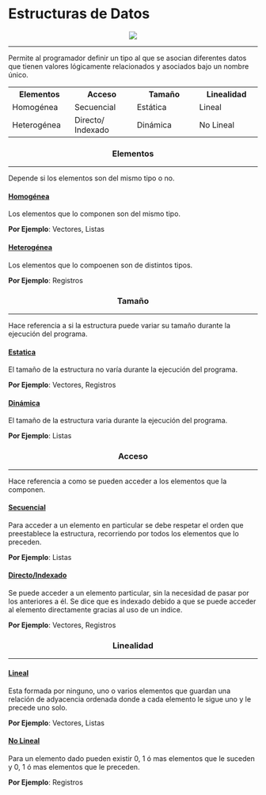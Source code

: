 <h1>Estructuras de Datos</h1>
<p align="center">
<img src="https://repository-images.githubusercontent.com/591060405/eaf4564a-72d3-461c-b651-eec7a68b53b5"/>
</p>

---

Permite al programador definir un tipo al que se asocian diferentes datos que tienen  valores lógicamente relacionados y asociados bajo un nombre único.

<table align="center">
<tr>
<th width="25%">
Elementos
</th>
<th width="25%">
Acceso
</th>
<th width="25%">
Tamaño
</th>
<th width="25%">
Linealidad
</th>
</tr>

<tr>
<td>
Homogénea
</td>
<td>
Secuencial
</td>
<td>
Estática
</td>
<td>
Lineal
</td>
</tr>

<tr>
<td>
Heterogénea
</td>
<td>
Directo/ Indexado
</td>
<td>
Dinámica
</td>
<td>
No Lineal
</td>
</tr>
</table>

<h3 align="center">Elementos</h3>

***

Depende si los elementos son del mismo tipo o no.

#### <ins>Homogénea</ins>

Los elementos que lo componen son del mismo tipo.

**Por Ejemplo**: Vectores, Listas

#### <ins>Heterogénea</ins>

Los elementos que lo compoenen son de distintos tipos.

**Por Ejemplo**: Registros

<h3 align="center">Tamaño</h3>

***

Hace referencia a si la estructura puede variar su tamaño durante la ejecución del programa.

#### <ins>Estatica</ins>

El tamaño de la estructura no varía durante la ejecución del programa.

**Por Ejemplo**: Vectores, Registros

#### <ins>Dinámica</ins>

El tamaño de la estructura varia durante la ejecución del programa.

**Por Ejemplo**: Listas

<h3 align="center">Acceso</h3>

***

Hace referencia a como se pueden acceder a los elementos que la componen.

#### <ins>Secuencial</ins>

Para acceder a un elemento en particular se debe respetar el orden que preestablece la estructura, recorriendo por todos los elementos que lo preceden.

**Por Ejemplo**: Listas

#### <ins>Directo/Indexado</ins>

Se puede acceder a un elemento particular, sin la necesidad de pasar por los anteriores a él. Se dice que es indexado debido a que se puede acceder al elemento directamente gracias al uso de un indice.

**Por Ejemplo**: Vectores, Registros

<h3 align="center">Linealidad</h3>

***

#### <ins>Lineal</ins>

Esta formada por ninguno, uno o varios elementos que guardan una relación de adyacencia ordenada donde a cada elemento le sigue uno y le precede uno solo.

**Por Ejemplo**: Vectores, Listas

#### <ins>No Lineal</ins>

Para un elemento dado pueden existir 0, 1 ó mas elementos que le suceden y 0, 1 ó mas elementos que le preceden.

**Por Ejemplo**: Registros
